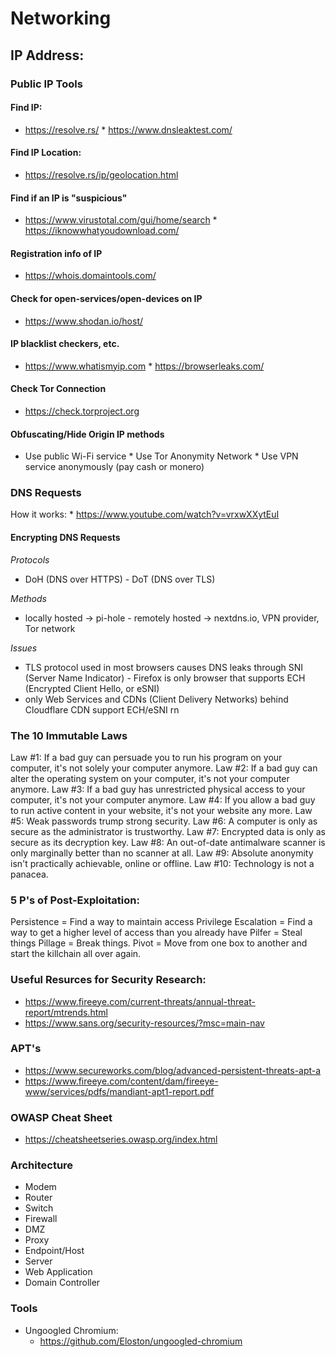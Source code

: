 # Networking

## IP Address:

### Public IP Tools

#### Find IP:
* https://resolve.rs/ * https://www.dnsleaktest.com/

#### Find IP Location:
* https://resolve.rs/ip/geolocation.html

#### Find if an IP is "suspicious"
* https://www.virustotal.com/gui/home/search * https://iknowwhatyoudownload.com/

#### Registration info of IP
* https://whois.domaintools.com/

#### Check for open-services/open-devices on IP
* https://www.shodan.io/host/<ip-address>

#### IP blacklist checkers, etc.
* https://www.whatismyip.com * https://browserleaks.com/

#### Check Tor Connection
* https://check.torproject.org

#### Obfuscating/Hide Origin IP methods
* Use public Wi-Fi service * Use Tor Anonymity Network * Use VPN service anonymously (pay cash or monero)

### DNS Requests
How it works: * https://www.youtube.com/watch?v=vrxwXXytEuI

#### Encrypting DNS Requests

*Protocols*

- DoH (DNS over HTTPS) - DoT (DNS over TLS)

*Methods*

- locally hosted -> pi-hole - remotely hosted -> nextdns.io, VPN provider, Tor network

*Issues* 
- TLS protocol used in most browsers causes DNS leaks through SNI (Server Name Indicator) - Firefox is only browser that supports ECH (Encrypted Client 
Hello, or eSNI) 
- only Web Services and CDNs (Client Delivery Networks) behind Cloudflare CDN support ECH/eSNI rn

### The 10 Immutable Laws

Law #1: If a bad guy can persuade you to run his program on your computer, it's not solely your computer anymore.
Law #2: If a bad guy can alter the operating system on your computer, it's not your computer anymore.
Law #3: If a bad guy has unrestricted physical access to your computer, it's not your computer anymore.
Law #4: If you allow a bad guy to run active content in your website, it's not your website any more.
Law #5: Weak passwords trump strong security.
Law #6: A computer is only as secure as the administrator is trustworthy.
Law #7: Encrypted data is only as secure as its decryption key.
Law #8: An out-of-date antimalware scanner is only marginally better than no scanner at all.
Law #9: Absolute anonymity isn't practically achievable, online or offline.
Law #10: Technology is not a panacea.

### 5 P's of Post-Exploitation:

Persistence = Find a way to maintain access
Privilege Escalation = Find a way to get a higher level of access than you already have
Pilfer = Steal things
Pillage = Break things.
Pivot = Move from one box to another and start the killchain all over again.

### Useful Resurces for Security Research:

* https://www.fireeye.com/current-threats/annual-threat-report/mtrends.html
* https://www.sans.org/security-resources/?msc=main-nav

### APT's
* https://www.secureworks.com/blog/advanced-persistent-threats-apt-a
* https://www.fireeye.com/content/dam/fireeye-www/services/pdfs/mandiant-apt1-report.pdf

### OWASP Cheat Sheet
* https://cheatsheetseries.owasp.org/index.html

### Architecture
* Modem
* Router
* Switch
* Firewall
* DMZ
* Proxy
* Endpoint/Host
* Server
* Web Application
* Domain Controller




### Tools

* Ungoogled Chromium:
  * https://github.com/Eloston/ungoogled-chromium



